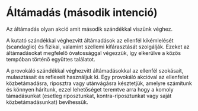 # Áltámadás (második intenció)

Az áltámadás olyan akció amit második szándékkal viszünk véghez.  

A kutató szándékkal véghezvitt áltámadások az ellenfél kikémlelését (scandaglio) és fizikai, valamint szellemi kifárasztását szolgálják. Ezeket az áltámadásokat megfelelő óvatossággal végezzük, így elkerülve a közös tempóban történő együttes találatot.

A provokáló szándékkal véghezvitt áltámadásokkal az ellenfél szokásait, mulasztásait és reflexeit használjuk ki. Egy provokáló akcióval az ellenfelet közbetámadásra, riposztra vagy utánvágásra késztetjük, amelyre számítunk és könnyen hárítunk, ezzel lehetőséget teremtve arra hogy a komoly támadásunkat (esetleg riposztunkat, kontra-riposztunkat vagy saját közbetámadásunkat) bevihessük.

